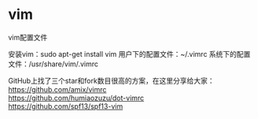 # vim
vim配置文件

安装vim：sudo apt-get install vim
用户下的配置文件：~/.vimrc
系统下的配置文件：/usr/share/vim/.vimrc

GitHub上找了三个star和fork数目很高的方案，在这里分享给大家：
https://github.com/amix/vimrc       
https://github.com/humiaozuzu/dot-vimrc       
https://github.com/spf13/spf13-vim

